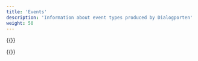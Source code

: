 ```yaml
---
title: 'Events'
description: 'Information about event types produced by Dialogporten'
weight: 50
---
```


{{<notyetwritten>}}

{{<children />}}

